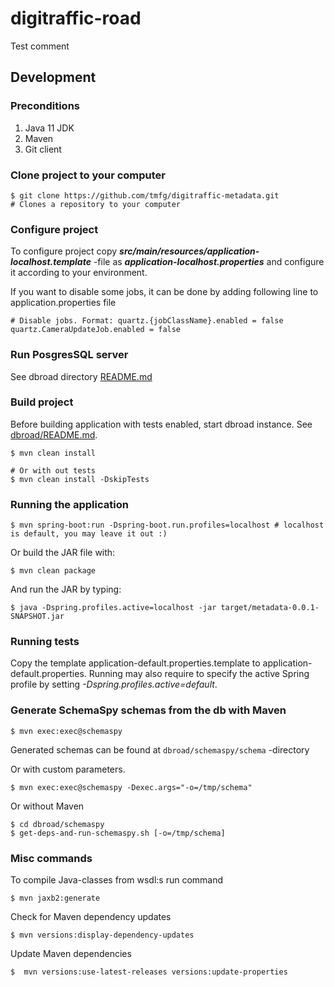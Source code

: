 # digitraffic-road

Test comment

## Development

### Preconditions
1. Java 11 JDK
2. Maven
3. Git client

### Clone project to your computer

    $ git clone https://github.com/tmfg/digitraffic-metadata.git
    # Clones a repository to your computer

### Configure project

To configure project copy ***src/main/resources/application-localhost.template*** -file
as ***application-localhost.properties*** and configure it according to your environment.

If you want to disable some jobs, it can be done by adding following line to application.properties file

    # Disable jobs. Format: quartz.{jobClassName}.enabled = false
    quartz.CameraUpdateJob.enabled = false

### Run PosgresSQL server

See dbroad directory [README.md](dbroad/README.md)

### Build project

Before building application with tests enabled, start dbroad instance.
See [dbroad/README.md](dbroad/README.md).

    $ mvn clean install
    
    # Or with out tests
    $ mvn clean install -DskipTests

### Running the application

    $ mvn spring-boot:run -Dspring-boot.run.profiles=localhost # localhost is default, you may leave it out :)

Or build the JAR file with:

    $ mvn clean package

 And run the JAR by typing:

    $ java -Dspring.profiles.active=localhost -jar target/metadata-0.0.1-SNAPSHOT.jar

### Running tests

Copy the template application-default.properties.template to application-default.properties.
Running may also require to specify the active Spring profile by setting _-Dspring.profiles.active=default_.

### Generate SchemaSpy schemas from the db with Maven

    $ mvn exec:exec@schemaspy

Generated schemas can be found at `dbroad/schemaspy/schema` -directory    

Or with custom parameters.
    
    $ mvn exec:exec@schemaspy -Dexec.args="-o=/tmp/schema"

Or without Maven

    $ cd dbroad/schemaspy
    $ get-deps-and-run-schemaspy.sh [-o=/tmp/schema]

### Misc commands

To compile Java-classes from wsdl:s run command

    $ mvn jaxb2:generate

Check for Maven dependency updates

    $ mvn versions:display-dependency-updates

Update Maven dependencies

    $  mvn versions:use-latest-releases versions:update-properties

